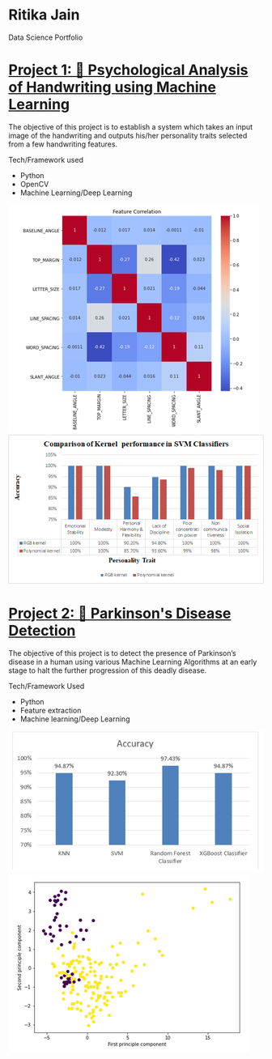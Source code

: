 # Ritika Jain 
Data Science Portfolio


# [Project 1: 🧠 Psychological Analysis of Handwriting using Machine Learning](https://github.com/HarshSingh-01/Handwriting-Analysis-using-Machine-Learning)
The objective of this project is to establish a system which takes an input image of the handwriting and outputs his/her personality traits selected from a few handwriting features.

Tech/Framework used
- Python
- OpenCV
- Machine Learning/Deep Learning

![](/images/Capture.PNG)   
![](/images/Comparison.png)


# [Project 2: 🧠 Parkinson's Disease Detection](https://github.com/Ritikajain18/Parkinson-s-Disease-Detection)
The objective of this project is to detect the presence of Parkinson’s disease in a human using various Machine Learning Algorithms at an early stage to halt the further progression of this deadly disease.

Tech/Framework Used
- Python
- Feature extraction
- Machine learning/Deep Learning

![](/images/Parkinsons.png)
![](/images/PCA.png)
